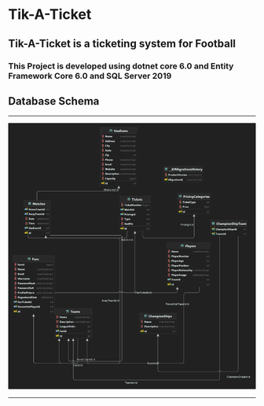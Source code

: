 # Tik-A-Ticket

## Tik-A-Ticket is a ticketing system for Football

### This Project is developed using dotnet core 6.0 and Entity Framework Core 6.0 and SQL Server 2019

## Database Schema
****************************************************************************************************
<img src="Docs/Ticket_DB.png">

****************************************************************************************************
